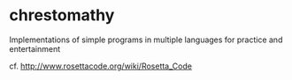 # chrestomathy

Implementations of simple programs in multiple languages for practice and entertainment

cf. http://www.rosettacode.org/wiki/Rosetta_Code
